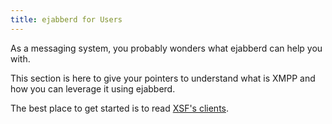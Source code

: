 ```yaml
---
title: ejabberd for Users
---
```


As a messaging system, you probably wonders what ejabberd can help you
with.

This section is here to give your pointers to understand what is XMPP
and how you can leverage it using ejabberd.

The best place to get started is to read
[XSF's clients](https://xmpp.org/xmpp-software/clients/).

